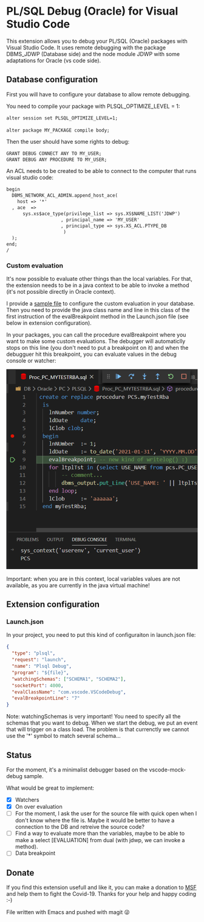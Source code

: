 # PL/SQL Debug (Oracle)  for Visual Studio Code

This extension allows you to debug your PL/SQL (Oracle) packages with Visual Studio Code. It uses remote debugging with the package DBMS_JDWP (Database side) and the node module JDWP with some adaptations for Oracle (vs code side).

## Database configuration

First you will have to configure your database to allow remote debugging.

You need to compile your package with PLSQL_OPTIMIZE_LEVEL = 1:

```plsql
alter session set PLSQL_OPTIMIZE_LEVEL=1;

alter package MY_PACKAGE compile body;
```

Then the user should have some rights to debug:

```plsql
GRANT DEBUG CONNECT ANY TO MY_USER;
GRANT DEBUG ANY PROCEDURE TO MY_USER;
```

An ACL needs to be created to be able to connect to the computer that runs visual studio code:

```plsql
begin
  DBMS_NETWORK_ACL_ADMIN.append_host_ace(
    host => '*'
  , ace  =>
      sys.xs$ace_type(privilege_list => sys.XS$NAME_LIST('JDWP')
                    , principal_name => 'MY_USER'
                    , principal_type => sys.XS_ACL.PTYPE_DB
                     )
  );
end;
/
```

### Custom evaluation

It's now possible to evaluate other things than the local variables. For that, the extension needs to be in a java context to be able to invoke a method (it's not possible directly in Oracle context).

I provide a [sample file](sample/evalBreakpointSample.sql) to configure the custom evaluation in your database. Then you need to provide the java class name and line in this class of the first instruction of the evalBreakpoint method in the Launch.json file (see below in extension configuration).

In your packages, you can call the procedure evalBreakpoint where you want to make some custom evaluations. The debugger will automaticlly stops on this line (you don't need to put a breakpoint on it) and when the debugguer hit this breakpoint, you can evaluate values in the debug console or watcher:

![Image of Definition](images/evaluation_sample.png)

Important: when you are in this context, local variables values are not available, as you are currently in the java virtual machine!

## Extension configuration

### Launch.json

In your project, you need to put this kind of configuraiton in launch.json file:

```json
{
  "type": "plsql",
  "request": "launch",
  "name": "Plsql Debug",
  "program": "${file}",
  "watchingSchemas": ["SCHEMA1", "SCHEMA2"],
  "socketPort": 4000,
  "evalClassName": "com.vscode.VSCodeDebug",
  "evalBreakpointLine": "7"
}
```

Note: watchingSchemas is very important! You need to specify all the schemas that you want to debug. When we start the debug, we put an event that will trigger on a class load. The problem is that currenctly we cannot use the '*' symbol to match several schema...

## Status

For the moment, it's a minimalist debugger based on the vscode-mock-debug sample.

What would be great to implement:

- [x] Watchers
- [x] On over evaluation
- [ ] For the moment, I ask the user for the source file with quick open when I don't know where the file is. Maybe it would be better to have a connection to the DB and retreive the source code?
- [ ] Find a way to evaluate more than the variables, maybe to be able to make a select [EVALUATION] from dual (with jdwp, we can invoke a method).
- [ ] Data breakpoint

## Donate

If you find this extension usefull and like it, you can make a donation to [MSF](https://www.msf.org/) and help them to fight the Covid-19. Thanks for your help and happy coding :-)

File written with Emacs and pushed with magit :stuck_out_tongue_winking_eye:
